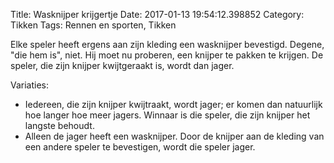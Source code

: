 Title: Wasknijper krijgertje
Date: 2017-01-13 19:54:12.398852
Category: Tikken
Tags: Rennen en sporten, Tikken

Elke speler heeft ergens aan zijn kleding een wasknijper bevestigd. Degene, "die hem is", niet. Hij moet nu proberen, een knijper te pakken te krijgen. De speler, die zijn knijper kwijtgeraakt is, wordt dan jager.

Variaties:

* Iedereen, die zijn knijper kwijtraakt, wordt jager; er komen dan natuurlijk hoe langer hoe meer jagers. Winnaar is die speler, die zijn knijper het langste behoudt.
* Alleen de jager heeft een wasknijper. Door de knijper aan de kleding van een andere speler te bevestigen, wordt die speler jager.
